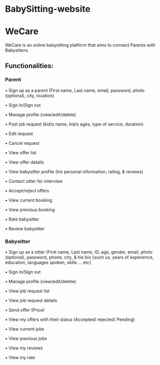 # BabySitting-website
<h1>WeCare</h1>  WeCare is an online babysitting platform that aims to connect Parents with Babysitters.

<h2>Functionalities:</h2>
<h3>Parent</h3>
<p>• Sign up as a parent (First name, Last name, email, password, photo (optional), city, 
location)</p>
<p>• Sign in/Sign out</p>
<p>• Manage profile (view/edit/delete)</p>
<p>• Post job request (kid/s name, kid/s ages, type of service, duration)</p>
<p>• Edit request </p>
<p>• Cancel request</p>
<p>• View offer list</p>
<p>• View offer details</p>
<p>• View babysitter profile (his personal information, rating, & reviews)</p>
<p>• Contact sitter for interview </p>
<p>• Accept/reject offers</p>
<p>• View current booking</p>
<p>• View previous booking</p>
<p>• Rate babysitter</p>
<p>• Review babysitter</p>


<h3>Babysitter</h3>
<p>• Sign up as a sitter (First name, Last name, ID, age, gender, email, photo (optional), 
password, phone, city, & his bio {such us, years of experience, education, languages 
spoken, skills … etc}</p>
<p>• Sign in/Sign out</p>
<p>• Manage profile (view/edit/delete)</p>
<p>• View job request list</p>
<p>• View job request details</p>
<p>• Send offer (Price)</p>
<p>• View my offers with their status (Accepted/ rejected/ Pending)</p>
<p>• View current jobs</p>
<p>• View previous jobs</p>
<p>• View my reviews</p>
<p>• View my rate</p>
